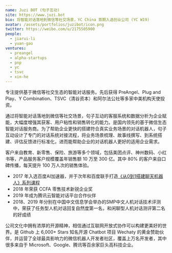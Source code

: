 ```yaml
---
name: Juzi BOT (句子互动)
site: https://www.juzi.bot
bio: 将智能对话落地到微信等社交场景，YC China 首期入选创业公司 (YC W19)
avatar: /assets/portfolios/juzibot/icon.png
twitter: https://weibo.com/u/2175505900
people:
  - jiarui-li
  - yuan-gao
ventures:
  - preangel
  - alpha-startups
  - pnp
  - yc
  - tsvc
  - xin-he
---
```


专注提供基于微信等社交生态的智能对话服务。先后获得 PreAngel、Plug and Play、Y Combination、TSVC（清谷资本）和阿尔法公社等多家中美机构天使投资。

通过将智能对话落地到微信等社交场景，句子互动的客服系统和数据分析为企业赋能，大幅度增强其获客、用户粘性和销售转化的能力。是国内领先的基于微信生态智能对话服务商。为了帮助企业更快的搭建符合真实业务场景的对话机器人，句子互动设计了专门的对话系统对接流程，将业务场景梳理、故事线撰写、到系统搭建、评估反馈进行标准化，进而能帮助企业的对话机器人更好的适用企业需求。

客户来自教育、新零售、保险、旅游等多个领域，包括美团点评、神州数码、小红书等，产品服务客户规模覆盖年销售额 10 万至 300 亿。其中 80% 的客户来自口碑传播，每天提升 100 万人次的销售体验。

- 2017 年入选百度AI加速器，并于次年和百度联手打造[《从0到1搭建聊天机器人》系列课程](https://ai.baidu.com/support/video)
- 2018 年荣获 CCFA 零售技术新锐企业奖
- 2019 年成为腾讯云智能对话平台合作伙伴
- 2018、2019 年分别在中国中文信息学会举办的SMP中文人机对话技术评测中，荣获了任务型人机对话回复自然度第一名，和闲聊型人机对话测评第二名的好成绩

公司文化中拥有浓厚的开源精神，相信通过互联网开放式协作可以构建更美好的世界。是 Github 上 6,000+ Stars 知名开源 Chatbot 项目 Wechaty 的黄金赞助伙伴，并运营了全球最具影响力的微信机器人开发者社区，覆盖上万名开发者，其中很多来自于 Microsoft、Google、腾讯等百余家巨头高科技企业。

